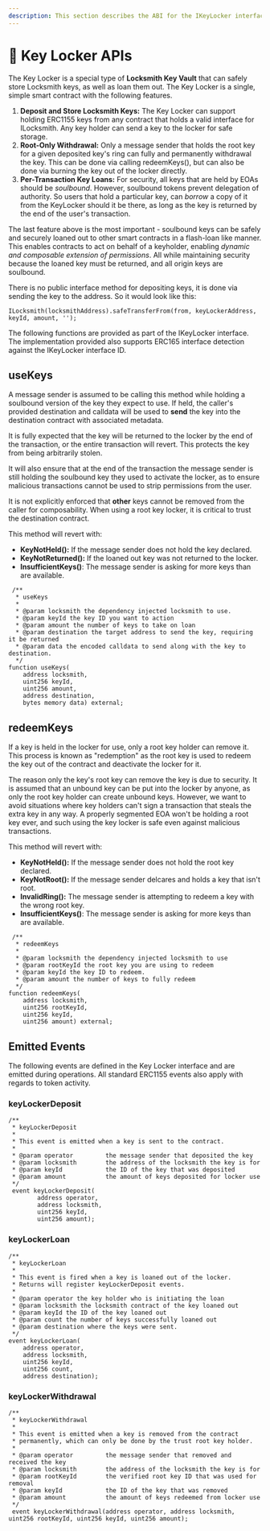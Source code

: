 ```yaml
---
description: This section describes the ABI for the IKeyLocker interface.
---
```


# 🤝 Key Locker APIs

The Key Locker is a special type of **Locksmith Key Vault** that can safely store Locksmith keys, as well as loan them out. The Key Locker is a single, simple smart contract with the following features.

1. **Deposit and Store Locksmith Keys:** The Key Locker can support holding ERC1155 keys from any contract that holds a valid interface for ILocksmith. Any key holder can send a key to the locker for safe storage.
2. **Root-Only Withdrawal:** Only a message sender that holds the root key for a given deposited key's ring can fully and permanently withdrawal the key. This can be done via calling redeemKeys(), but can also be done via burning the key out of the locker directly.
3. **Per-Transaction Key Loans:** For security, all keys that are held by EOAs should be _soulbound_. However, soulbound tokens prevent delegation of authority. So users that hold a particular key, can _borrow_ a copy of it from the KeyLocker should it be there, as long as the key is returned by the end of the user's transaction.

The last feature above is the most important - soulbound keys can be safely and securely loaned out to other smart contracts in a flash-loan like manner. This enables contracts to act on behalf of a keyholder, enabling _dynamic and composable extension of permissions_. All while maintaining security because the loaned key must be returned, and all origin keys are soulbound.

There is no public interface method for depositing keys, it is done via sending the key to the address. So it would look like this:

```solidity
ILocksmith(locksmithAddress).safeTransferFrom(from, keyLockerAddress, keyId, amount, '');
```

The following functions are provided as part of the IKeyLocker interface. The implementation provided also supports ERC165 interface detection against the IKeyLocker interface ID.

## useKeys

A message sender is assumed to be calling this method while holding a soulbound version of the key they expect to use. If held, the caller's provided destination and calldata will be used to **send** the key into the destination contract with associated metadata.

It is fully expected that the key will be returned to the locker by the end of the transaction, or the entire transaction will revert. This protects the key from being arbitrarily stolen.

It will also ensure that at the end of the transaction the message sender is still holding the soulbound key they used to activate the locker, as to ensure malicious transactions cannot be used to strip permissions from the user.

It is not explicitly enforced that **other** keys cannot be removed from the caller for composability. When using a root key locker, it is critical to trust the destination contract.

This method will revert with:

* **KeyNotHeld():** If the message sender does not hold the key declared.
* **KeyNotReturned():** If the loaned out key was not returned to the locker.
* **InsufficientKeys()**: The message sender is asking for more keys than are available.

```solidity
 /**
  * useKeys
  * 
  * @param locksmith the dependency injected locksmith to use.
  * @param keyId the key ID you want to action
  * @param amount the number of keys to take on loan
  * @param destination the target address to send the key, requiring it be returned
  * @param data the encoded calldata to send along with the key to destination.
  */
function useKeys(
    address locksmith, 
    uint256 keyId,
    uint256 amount, 
    address destination,
    bytes memory data) external;
```

## redeemKeys

If a key is held in the locker for use, only a root key holder can remove it. This process is known as "redemption" as the root key is used to redeem the key out of the contract and deactivate the locker for it.

The reason only the key's root key can remove the key is due to security. It is assumed that an unbound key can be put into the locker by anyone, as only the root key holder can create unbound keys. However, we want to avoid situations where key holders can't sign a transaction that steals the extra key in any way. A properly segmented EOA won't be holding a root key ever, and such using the key locker is safe even against malicious transactions.

This method will revert with:

* **KeyNotHeld():** If the message sender does not hold the root key declared.
* **KeyNotRoot():** If the message sender delcares and holds a key that isn't root.
* **InvalidRing():** The message sender is attempting to redeem a key with the wrong root key.
* **InsufficientKeys()**: The message sender is asking for more keys than are available.

```solidity
 /**
  * redeemKeys
  *
  * @param locksmith the dependency injected locksmith to use
  * @param rootKeyId the root key you are using to redeem
  * @param keyId the key ID to redeem.
  * @param amount the number of keys to fully redeem
  */
function redeemKeys(
    address locksmith,
    uint256 rootKeyId,
    uint256 keyId,
    uint256 amount) external;
```

## Emitted Events

The following events are defined in the Key Locker interface and are emitted during operations. All standard ERC1155 events also apply with regards to token activity.

### keyLockerDeposit

```solidity
/**
 * keyLockerDeposit
 *
 * This event is emitted when a key is sent to the contract.
 *
 * @param operator         the message sender that deposited the key
 * @param locksmith        the address of the locksmith the key is for
 * @param keyId            the ID of the key that was deposited
 * @param amount           the amount of keys deposited for locker use
 */
 event keyLockerDeposit(
        address operator,
        address locksmith,
        uint256 keyId,
        uint256 amount);
```

### keyLockerLoan

```solidity
/**
 * keyLockerLoan
 *
 * This event is fired when a key is loaned out of the locker.
 * Returns will register keyLockerDeposit events.
 *
 * @param operator the key holder who is initiating the loan
 * @param locksmith the locksmith contract of the key loaned out
 * @param keyId the ID of the key loaned out
 * @param count the number of keys successfully loaned out
 * @param destination where the keys were sent.
 */
event keyLockerLoan(
    address operator,
    address locksmith,
    uint256 keyId,
    uint256 count,
    address destination);
```

### keyLockerWithdrawal

```solidity
/**
 * keyLockerWithdrawal
 *
 * This event is emitted when a key is removed from the contract
 * permanently, which can only be done by the trust root key holder.
 *
 * @param operator         the message sender that removed and received the key
 * @param locksmith        the address of the locksmith the key is for
 * @param rootKeyId        the verified root key ID that was used for removal
 * @param keyId            the ID of the key that was removed
 * @param amount           the amount of keys redeemed from locker use
 */
 event keyLockerWithdrawal(address operator, address locksmith, uint256 rootKeyId, uint256 keyId, uint256 amount);
```

